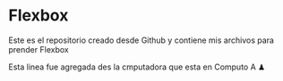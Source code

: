 # Flexbox
Este es el repositorio creado desde Github y contiene mis archivos para prender Flexbox

Esta linea fue agregada des la cmputadora que esta en Computo A ♟